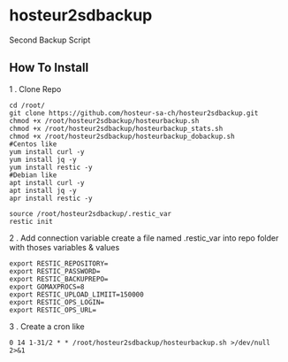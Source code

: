 # hosteur2sdbackup
Second Backup Script

## How To Install

1 . Clone Repo
```
cd /root/
git clone https://github.com/hosteur-sa-ch/hosteur2sdbackup.git
chmod +x /root/hosteur2sdbackup/hosteurbackup.sh
chmod +x /root/hosteur2sdbackup/hosteurbackup_stats.sh
chmod +x /root/hosteur2sdbackup/hosteurbackup_dobackup.sh
#Centos like
yum install curl -y
yum install jq -y
yum install restic -y
#Debian like
apt install curl -y
apt install jq -y
apr install restic -y

source /root/hosteur2sdbackup/.restic_var
restic init 
```

2 . Add connection variable create a file named .restic_var into repo folder with thoses variables & values

```
export RESTIC_REPOSITORY=
export RESTIC_PASSWORD=
export RESTIC_BACKUPREPO=
export GOMAXPROCS=8
export RESTIC_UPLOAD_LIMIIT=150000
export RESTIC_OPS_LOGIN=
export RESTIC_OPS_URL=
```

3 . Create a cron like 
```
0 14 1-31/2 * * /root/hosteur2sdbackup/hosteurbackup.sh >/dev/null 2>&1
```
